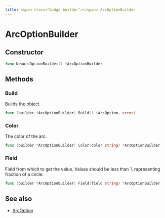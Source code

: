 ```yaml
---
title: <span class="badge builder"></span> ArcOptionBuilder
---
```

# <span class="badge builder"></span> ArcOptionBuilder

## Constructor

```go
func NewArcOptionBuilder() *ArcOptionBuilder
```
## Methods

### <span class="badge object-method"></span> Build

Builds the object.

```go
func (builder *ArcOptionBuilder) Build() (ArcOption, error)
```

### <span class="badge object-method"></span> Color

The color of the arc.

```go
func (builder *ArcOptionBuilder) Color(color string) *ArcOptionBuilder
```

### <span class="badge object-method"></span> Field

Field from which to get the value. Values should be less than 1, representing fraction of a circle.

```go
func (builder *ArcOptionBuilder) Field(field string) *ArcOptionBuilder
```

## See also

 * <span class="badge object-type-struct"></span> [ArcOption](./object-ArcOption.md)
